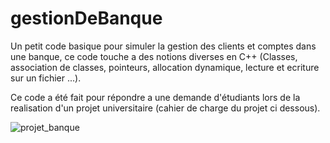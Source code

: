 # gestionDeBanque
Un petit code basique pour simuler la gestion des clients et comptes dans une banque, ce code touche a des notions diverses en C++ (Classes, association de classes, pointeurs, allocation dynamique, lecture et ecriture sur un fichier  ...).

Ce code a été fait pour répondre a une demande d'étudiants lors de la realisation d'un projet universitaire (cahier de charge du projet ci dessous).


![projet_banque](https://user-images.githubusercontent.com/87968764/184623895-c3b033e2-601e-4a45-8b80-35510efdfc03.jpg)
